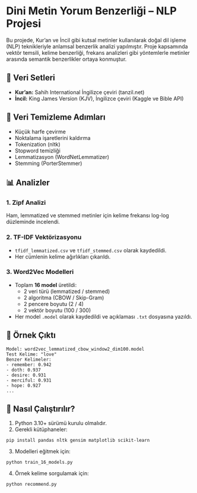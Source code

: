 # Dini Metin Yorum Benzerliği – NLP Projesi

Bu projede, Kur’an ve İncil gibi kutsal metinler kullanılarak doğal dil işleme (NLP) teknikleriyle anlamsal benzerlik analizi yapılmıştır. Proje kapsamında vektör temsili, kelime benzerliği, frekans analizleri gibi yöntemlerle metinler arasında semantik benzerlikler ortaya konmuştur.

## 📁 Veri Setleri
- **Kur’an:** Sahih International İngilizce çeviri (tanzil.net)
- **İncil:** King James Version (KJV), İngilizce çeviri (Kaggle ve Bible API)

## 🧹 Veri Temizleme Adımları
- Küçük harfe çevirme
- Noktalama işaretlerini kaldırma
- Tokenization (nltk)
- Stopword temizliği
- Lemmatizasyon (WordNetLemmatizer)
- Stemming (PorterStemmer)

## 📊 Analizler
### 1. Zipf Analizi
Ham, lemmatized ve stemmed metinler için kelime frekansı log-log düzleminde incelendi.

### 2. TF-IDF Vektörizasyonu
- `tfidf_lemmatized.csv` ve `tfidf_stemmed.csv` olarak kaydedildi.
- Her cümlenin kelime ağırlıkları çıkarıldı.

### 3. Word2Vec Modelleri
- Toplam **16 model** üretildi:
  - 2 veri türü (lemmatized / stemmed)
  - 2 algoritma (CBOW / Skip-Gram)
  - 2 pencere boyutu (2 / 4)
  - 2 vektör boyutu (100 / 300)
- Her model `.model` olarak kaydedildi ve açıklaması `.txt` dosyasına yazıldı.

## 🧠 Örnek Çıktı
```text
Model: word2vec_lemmatized_cbow_window2_dim100.model
Test Kelime: "love"
Benzer Kelimeler:
- remember: 0.942
- doth: 0.937
- desire: 0.931
- merciful: 0.931
- hope: 0.927
...
```

## 🚀 Nasıl Çalıştırılır?
1. Python 3.10+ sürümü kurulu olmalıdır.
2. Gerekli kütüphaneler:
```
pip install pandas nltk gensim matplotlib scikit-learn
```
3. Modelleri eğitmek için:
```
python train_16_models.py
```
4. Örnek kelime sorgulamak için:
```
python recommend.py
```